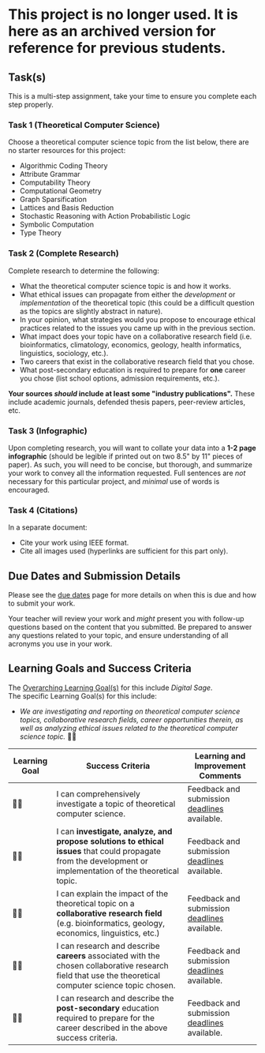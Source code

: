 # This project is no longer used. It is here as an archived version for reference for previous students.

## Task(s)

This is a multi-step assignment, take your time to ensure you complete each step properly.

### Task 1 (Theoretical Computer Science)
Choose a theoretical computer science topic from the list below, there are no starter resources for this project:
  * Algorithmic Coding Theory
  * Attribute Grammar
  * Computability Theory
  * Computational Geometry
  * Graph Sparsification
  * Lattices and Basis Reduction
  * Stochastic Reasoning with Action Probabilistic Logic
  * Symbolic Computation
  * Type Theory

<!--
  * Distributed Computation
  * Concurrency Theory
-->

### Task 2 (Complete Research)
Complete research to determine the following:
* What the theoretical computer science topic is and how it works.
* What ethical issues can propagate from either the _development_ or _implementation_ of the theoretical topic (this could be a difficult question as the topics are slightly abstract in nature).
* In your opinion, what strategies would you propose to encourage ethical practices related to the issues you came up with in the previous section.
* What impact does your topic have on a collaborative research field (i.e. bioinformatics, climatology, economics, geology, health informatics, linguistics, sociology, etc.).
* Two careers that exist in the collaborative research field that you chose.
* What post-secondary education is required to prepare for **one** career you chose (list school options, admission requirements, etc.).

**Your sources _should_ include at least some "industry publications".** These include academic journals, defended thesis papers, peer-review articles, etc.

### Task 3 (Infographic)
Upon completing research, you will want to collate your data into a **1-2 page infographic** (should be legible if printed out on two 8.5" by 11" pieces of paper). As such, you will need to be concise, but thorough, and summarize your work to convey all the information requested. Full sentences are _not_ necessary for this particular project, and _minimal_ use of words is encouraged. 

### Task 4 (Citations)
In a separate document:

* Cite your work using IEEE format.
* Cite all images used (hyperlinks are sufficient for this part only).

## Due Dates and Submission Details

Please see the [due dates](./Due-Dates-and-Submission-Details) page for more details on when this is due and how to submit your work.

Your teacher will review your work and _might_ present you with follow-up questions based on the content that you submitted.  Be prepared to answer any questions related to your topic, and ensure understanding of all acronyms you use in your work.

## Learning Goals and Success Criteria

The [Overarching Learning Goal(s)](./images/ICS4U.jpg) for this include _Digital Sage_.  
The specific Learning Goal(s) for this include:
* _We are investigating and reporting on theoretical computer science topics, collaborative research fields, career opportunities therein, as well as analyzing ethical issues related to the theoretical computer science topic._ &#x1F4D7;&#x1F4D7;

| Learning Goal | Success Criteria  | Learning and Improvement Comments |
| ------------- | ----------------- | --------------------------------- |
| &#x1F4D7;&#x1F4D7; | I can comprehensively investigate a topic of theoretical computer science. | Feedback and submission [deadlines](./Due-Dates-and-Submission-Details) available. |
| &#x1F4D7;&#x1F4D7; | I can **investigate, analyze, and propose solutions to ethical issues** that could propagate from the development or implementation of the theoretical topic. | Feedback and submission [deadlines](./Due-Dates-and-Submission-Details) available. |
| &#x1F4D7;&#x1F4D7; | I can explain the impact of the theoretical topic on a **collaborative research field** (e.g. bioinformatics, geology, economics, linguistics, etc.) | Feedback and submission [deadlines](./Due-Dates-and-Submission-Details) available. |
| &#x1F4D7;&#x1F4D7; | I can research and describe **careers** associated with the chosen collaborative research field that use the theoretical computer science topic chosen. | Feedback and submission [deadlines](./Due-Dates-and-Submission-Details) available. |
| &#x1F4D7;&#x1F4D7; | I can research and describe the **post-secondary** education required to prepare for the career described in the above success criteria. | Feedback and submission [deadlines](./Due-Dates-and-Submission-Details) available. |